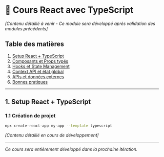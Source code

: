 # 📖 Cours React avec TypeScript

_[Contenu détaillé à venir - Ce module sera développé après validation des modules précédents]_

## Table des matières

1. [Setup React + TypeScript](#1-setup-react--typescript)
2. [Composants et Props typés](#2-composants-et-props-typés)
3. [Hooks et State Management](#3-hooks-et-state-management)
4. [Context API et état global](#4-context-api-et-état-global)
5. [APIs et données externes](#5-apis-et-données-externes)
6. [Bonnes pratiques](#6-bonnes-pratiques)

---

## 1. Setup React + TypeScript

### 1.1 Création de projet

```bash
npx create-react-app my-app --template typescript
```

_[Contenu détaillé en cours de développement]_

---

_Ce cours sera entièrement développé dans la prochaine itération._
